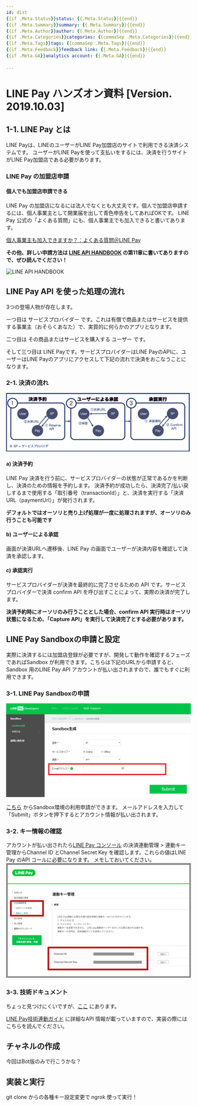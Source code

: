 ```yaml
---
id: dist
{{if .Meta.Status}}status: {{.Meta.Status}}{{end}}
{{if .Meta.Summary}}summary: {{.Meta.Summary}}{{end}}
{{if .Meta.Author}}author: {{.Meta.Author}}{{end}}
{{if .Meta.Categories}}categories: {{commaSep .Meta.Categories}}{{end}}
{{if .Meta.Tags}}tags: {{commaSep .Meta.Tags}}{{end}}
{{if .Meta.Feedback}}feedback link: {{.Meta.Feedback}}{{end}}
{{if .Meta.GA}}analytics account: {{.Meta.GA}}{{end}}

---
```


# LINE Pay ハンズオン資料 [Version. 2019.10.03]

## 1-1. LINE Pay とは

LINE Payは、LINEのユーザーがLINE Pay加盟店のサイトで利用できる決済システムです。
ユーザーがLINE Payを使って支払いをするには、決済を行うサイトがLINE Pay加盟店である必要があります。

### LINE Pay の加盟店申請

#### 個人でも加盟店申請できる

LINE Pay の加盟店になるには法人でなくとも大丈夫です。個人で加盟店申請するには、個人事業主として開業届を出して青色申告をしてあればOKです。
LINE Pay 公式の「よくある質問」にも、個人事業主でも加入できると書いてあります。

[個人事業主も加入できますか？：よくある質問＠LINE Pay](https://pay.line.me/jp/intro/faq?locale=ja_JP&sequences=14)

**その他、詳しい申請方法は [LINE API HANDBOOK](https://miso-develop.booth.pm/items/1573526) の第11章に書いてありますので、ぜひ読んでください！**

![LINE API HANDBOOK](https://booth.pximg.net/c/620x620/855f8009-0421-45f1-ac66-49d574463716/i/1573526/91d8d7b3-152e-4b5e-877a-201cfe32f311_base_resized.jpg)

## LINE Pay API を使った処理の流れ

3つの登場人物が存在します。

一つ目は サービスプロバイダー です。これは有償で商品またはサービスを提供する事業主（おそらくあなた）で、実質的に何らかのアプリとなります。

二つ目は その商品またはサービスを購入する ユーザー です。

そして三つ目は LINE Payです。サービスプロバイダーはLINE PayのAPIに、ユーザーはLINE Payのアプリにアクセスして下記の流れで決済をおこなうことになります。

### 2-1. 決済の流れ

![決済の流れ](images/LINEPayAPIOverview.png)

#### a) 決済予約

LINE Pay 決済を行う前に、サービスプロバイダーの状態が正常であるかを判断し、決済のための情報を予約します。
決済予約が成功したら、決済完了/払い戻しするまで使用する「取引番号（transactionId）」と、決済を実行する「決済URL（paymentUrl）」が発行されます。

**デフォルトではオーソリと売り上げ処理が一度に処理されますが、オーソリのみ行うことも可能です**

#### b) ユーザーによる承認

画面が決済URLへ遷移後、LINE Pay の画面でユーザーが決済内容を確認して決済を承認します。

#### c) 承認実行
サービスプロバイダーが決済を最終的に完了させるための API です。サービスプロバイダーで決済 confirm API を呼び出すことによって、実際の決済が完了します。


**決済予約時にオーソリのみ行うこととした場合、confirm API 実行時はオーソリ状態になるため、「Capture API」を実行して決済完了とする必要があります。**


## LINE Pay Sandboxの申請と設定

実際に決済するには加盟店登録が必要ですが、開発して動作を確認するフェーズであればSandbox が利用できます。こちらは下記のURLから申請すると、Sandbox 用のLINE Pay API アカウントが払い出されますので、誰でもすぐに利用できます。

### 3-1. LINE Pay Sandboxの申請

![Sandbox の申請](images/SandboxApplication.png)

[こちら](https://pay.line.me/jp/developers/techsupport/sandbox/creation?locale=ja_JP) からSandbox環境の利用申請ができます。
メールアドレスを入力して「Submit」ボタンを押下するとアカウント情報が払い出されます。

### 3-2. キー情報の確認

アカウントが払い出されたら[LINE Pay コンソール](https://pay.line.me/login/) の決済連動管理 > 連動キー管理からChannel ID とChannel Secret Key を確認します。これらの値はLINE Pay のAPI コールに必要になります。
メモしておいてください。
![連動キー管理](images/LinkKey.png)

### 3-3. 技術ドキュメント

ちょっと見つけにくいですが、[ここ](https://pay.line.me/jp/developers/documentation/download/tech?locale=ja_JP) にあります。

[LINE Pay技術連動ガイド](https://pay.line.me/file/guidebook/technicallinking/LINE_Pay_Integration_Guide_for_Merchant-v1.1.2-JP.pdf) に詳細なAPI 情報が載っていますので、実装の際にはこちらを読んでください。



## チャネルの作成

今回はBot版のみで行こうかな？

## 実装と実行

git clone からの各種キー設定変更で ngrok 使って実行！




